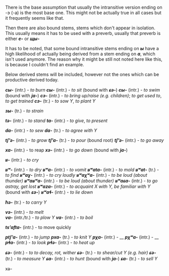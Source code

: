 There is the base assumption that usually the intransitive version ending on -э (-a) is the most base one. This might not be actually true in all cases but it frequently seems like that.

Then there are also bound stems, stems which don't appear in isolation. This usually means it has to be used with a preverb, usually that preverb is either **_е-_** or **_щы-_**

It has to be noted, that some bound intransitive stems ending on **_ы_** have a high likelihood of actually being derived from a stem ending on **_a_**, which isn't used anymore. The reason why it might be still not noted here like this, is because I couldn't find an example.

Below derived stems will be included, however not the ones which can be productive derived today.

**_сы-_** (intr.) - _to burn_
**_сы-_** (intr.) - *to sit* (bound with **_ɕə-_**)
**_сы-_** (intr.) - *to swim* (bound with **_ja-_**)
**_сэ-_** (intr.) - *to bring up/raise (e.g. children)*; *to get used to*, *to get trained*
**_сэ-_** (tr.) - *to sow Y*, *to plant Y*

**_зы-_** (tr.) - _to strain_

**_tə-_** (intr.) - *to stand*
**_ta-_** (intr.) - *to give*, *to present*

**_da-_** (intr.) - _to sew_
**_da-_** (tr.) - _to agree with Y_

**_tʃʼə-_** (intr.) - _to grow_
**_tʃʼa-_** (tr.) - _to pour_ (bound root)
**_tʃʼə-_** (intr.) - _to go away_

**_xa-_** (intr.) - to reap
**_xə-_** (intr.) - *to go down* (bound with **_ja-_**)

**_ʁ-_** (intr.) - _to cry_

**_ʁʷ-_** (intr.) - _to dry_
**_ʁʷa-_** (intr.) - _to vomit_
**_ʁʷata-_** (intr.) - _to mold_
**_ʁʷat-_** (tr.) - _to find_
**_ʁʷaɣ-_** (intr.) - _to cry loudly_
**_ʁʷaχʷa-_** (intr.) - _to be loud (about thunder)_
**_ʁʷaʁʷa-_** (intr.) - _to be loud (about thunder)_
**_ʁʷaɕa-_** (intr.) - _to go astray, get lost_
**_ʁʷaza-_** (intr.) - _to acquaint X with Y, be familiar with Y_ (bound with **_ɕə-_**)
**_ʁʷaɬ-_** (intr.) - _to lie down_

**_ħə-_** (tr.) - _to carry Y_

**_və-_** (intr.) - *to melt*  
**_va-_** (intr./tr.) - *to plow Y*
**_va-_** (intr.) - *to boil*

**_tsʼafta-_** (intr.) - to move quickly

**_ptʃʼa-_** (intr.) - _to jump_
**_pxa-_** (tr.) - _to knit Y_
**_pχa-_** (intr.) - __
**_pχʷa-_** (intr.) - __
**_pɬa-_** (intr.) - _to look_
**_pɬə-_** (intr.) - _to heat up_

**_ɕə-_** (intr.) - _to to decay, rot, wither_
**_ɕə-_** (tr.) - _to shear/cut Y (e.g. hair)_
**_ɕə-_** (tr.) - _to measure Y_
**_ɕa-_** (intr.) - _to hunt_ (bound with **_ja-_**)
**_ɕa-_** (tr.) - _to sell Y_

xə-
